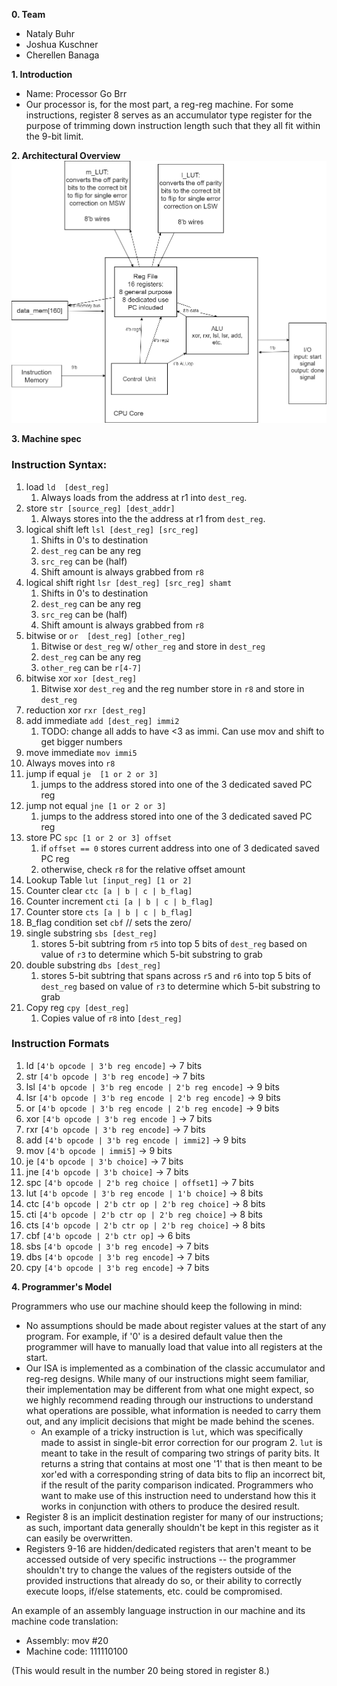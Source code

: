 **0. Team**
- Nataly Buhr
- Joshua Kuschner
- Cherellen Banaga

**1. Introduction**
- Name: Processor Go Brr
- Our processor is, for the most part, a reg-reg machine. For some instructions, register 8 serves as an accumulator type register for the purpose of trimming down instruction length such that they all fit within the 9-bit limit.

**2. Architectural Overview**
![arch_diagram](architecture_diagram.png)

**3. Machine spec**
### Instruction Syntax:
1. load                     `ld  [dest_reg]`
   1. Always loads from the address at r1 into `dest_reg`.
2. store                    `str [source_reg] [dest_addr]`
   1. Always stores into the the address at r1 from `dest_reg`.
3. logical shift left       `lsl [dest_reg] [src_reg]`
   1. Shifts in 0's to destination
   2. `dest_reg` can be any reg
   3. `src_reg` can be (half)
   4. Shift amount is always grabbed from `r8`
4. logical shift right      `lsr [dest_reg] [src_reg] shamt`
   1. Shifts in 0's to destination
   2. `dest_reg` can be any reg
   3. `src_reg` can be (half)
   4. Shift amount is always grabbed from `r8`
5. bitwise or               `or  [dest_reg] [other_reg]`
   1. Bitwise or `dest_reg` w/ `other_reg` and store in `dest_reg`
   2. `dest_reg` can be any reg
   3. `other_reg` can be `r[4-7]`
6. bitwise xor              `xor [dest_reg]`
   1. Bitwise xor `dest_reg` and the reg number store in `r8` and store in `dest_reg`
7. reduction xor            `rxr [dest_reg]`
8. add immediate            `add [dest_reg] immi2`
   1. TODO: change all adds to have <3 as immi. Can use mov and shift to get bigger numbers
9.  move immediate           `mov immi5`
   2.  Always moves into `r8`
10. jump if equal           `je  [1 or 2 or 3]`
    1.  jumps to the address stored into one of the 3 dedicated saved PC reg
11. jump not equal          `jne [1 or 2 or 3]`
    1.  jumps to the address stored into one of the 3 dedicated saved PC reg
12. store PC                `spc [1 or 2 or 3] offset`
    1.  if `offset == 0` stores current address into one of 3 dedicated saved PC reg
    2.  otherwise, check `r8` for the relative offset amount
13. Lookup Table            `lut [input_reg] [1 or 2]`
14. Counter clear           `ctc [a | b | c | b_flag]`
15. Counter increment       `cti [a | b | c | b_flag]`
16. Counter store           `cts [a | b | c | b_flag]`
17. B_flag condition set    `cbf` // sets the zero/
18. single substring         `sbs [dest_reg]`
    1. stores 5-bit subtring from `r5` into top 5 bits of `dest_reg` based on value of `r3` to determine which 5-bit substring to grab 
19. double substring        `dbs [dest_reg]`
    1.  stores 5-bit subtring that spans across `r5` and `r6` into top 5 bits of `dest_reg` based on value of `r3` to determine which 5-bit substring to grab
20. Copy reg                `cpy [dest_reg]`
    1.  Copies value of `r8` into `[dest_reg]`

### Instruction Formats
1. ld       `[4'b opcode | 3'b reg encode]`                          -> 7 bits
2. str      `[4'b opcode | 3'b reg encode]`                          -> 7 bits 
3. lsl      `[4'b opcode | 3'b reg encode | 2'b reg encode]`         -> 9 bits 
4. lsr      `[4'b opcode | 3'b reg encode | 2'b reg encode]`         -> 9 bits
5. or       `[4'b opcode | 3'b reg encode | 2'b reg encode]`         -> 9 bits
6. xor      `[4'b opcode | 3'b reg encode ]`                         -> 7 bits
7. rxr      `[4'b opcode | 3'b reg encode]`                          -> 7 bits
8. add      `[4'b opcode | 3'b reg encode | immi2]`                  -> 9 bits
9. mov      `[4'b opcode | immi5]`                                   -> 9 bits
10. je      `[4'b opcode | 3'b choice]`                              -> 7 bits
10. jne     `[4'b opcode | 3'b choice]`                              -> 7 bits
11. spc     `[4'b opcode | 2'b reg choice | offset1]`                -> 7 bits
12. lut     `[4'b opcode | 3'b reg encode | 1'b choice]`             -> 8 bits
13. ctc     `[4'b opcode | 2'b ctr op | 2'b reg choice]`             -> 8 bits
13. cti     `[4'b opcode | 2'b ctr op | 2'b reg choice]`             -> 8 bits
13. cts     `[4'b opcode | 2'b ctr op | 2'b reg choice]`             -> 8 bits
13. cbf     `[4'b opcode | 2'b ctr op]`                              -> 6 bits
14. sbs     `[4'b opcode | 3'b reg encode]`                          -> 7 bits
15. dbs     `[4'b opcode | 3'b reg encode]`                          -> 7 bits
16. cpy     `[4'b opcode | 3'b reg encode]`                          -> 7 bits

**4. Programmer's Model**

Programmers who use our machine should keep the following in mind:

- No assumptions should be made about register values at the start of any program. For example, if '0' is a desired default value then the programmer will have to manually load that value into all registers at the start.
- Our ISA is implemented as a combination of the classic accumulator and reg-reg designs. While many of our instructions might seem familiar, their implementation may be different from what one might expect, so we highly recommend reading through our instructions to understand what operations are possible, what information is needed to carry them out, and any implicit decisions that might be made behind the scenes.
  - An example of a tricky instruction is `lut`, which was specifically made to assist in single-bit error correction for our program 2. `lut` is meant to take in the result of comparing two strings of parity bits. It returns a string that contains at most one '1' that is then meant to be xor'ed with a corresponding string of data bits to flip an incorrect bit, if the result of the parity comparison indicated. Programmers who want to make use of this instruction need to understand how this it works in conjunction with others to produce the desired result.
- Register 8 is an implicit destination register for many of our instructions; as such, important data generally shouldn't be kept in this register as it can easily be overwritten.
- Registers 9-16 are hidden/dedicated registers that aren't meant to be accessed outside of very specific instructions -- the programmer shouldn't try to change the values of the registers outside of the provided instructions that already do so, or their ability to correctly execute loops, if/else statements, etc. could be compromised.

An example of an assembly language instruction in our machine and its machine code translation:

- Assembly:     mov #20
- Machine code: 111110100

(This would result in the number 20 being stored in register 8.)
